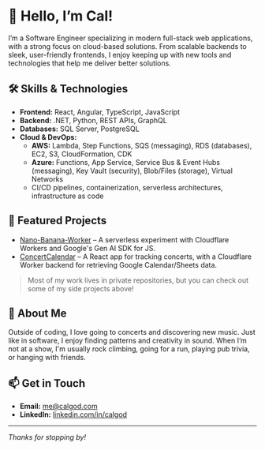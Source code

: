 # 👋 Hello, I’m Cal!

I’m a Software Engineer specializing in modern full-stack web applications, with a strong focus on cloud-based solutions. From scalable backends to sleek, user-friendly frontends, I enjoy keeping up with new tools and technologies that help me deliver better solutions.

## 🛠️ Skills & Technologies

- **Frontend:** React, Angular, TypeScript, JavaScript  
- **Backend:** .NET, Python, REST APIs, GraphQL  
- **Databases:** SQL Server, PostgreSQL  
- **Cloud & DevOps:**  
  - **AWS:** Lambda, Step Functions, SQS (messaging), RDS (databases), EC2, S3, CloudFormation, CDK  
  - **Azure:** Functions, App Service, Service Bus & Event Hubs (messaging), Key Vault (security), Blob/Files (storage), Virtual Networks  
  - CI/CD pipelines, containerization, serverless architectures, infrastructure as code  

## 🚀 Featured Projects

- [Nano-Banana-Worker](https://github.com/calgod/Nano-Banana-Worker) – A serverless experiment with Cloudflare Workers and Google's Gen AI SDK for JS.  
- [ConcertCalendar](https://github.com/calgod/ConcertCalendar) – A React app for tracking concerts, with a Cloudflare Worker backend for retrieving Google Calendar/Sheets data.  

> Most of my work lives in private repositories, but you can check out some of my side projects above!

## 💬 About Me

Outside of coding, I love going to concerts and discovering new music. Just like in software, I enjoy finding patterns and creativity in sound. When I’m not at a show, I'm usually rock climbing, going for a run, playing pub trivia, or hanging with friends.

## 📫 Get in Touch

- **Email:** me@calgod.com  
- **LinkedIn:** [linkedin.com/in/calgod](https://linkedin.com/in/calgod)  

---

_Thanks for stopping by!_
